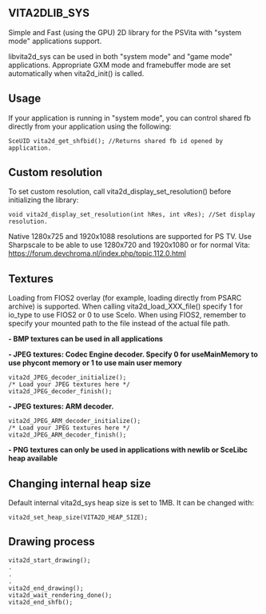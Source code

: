 ## VITA2DLIB_SYS

Simple and Fast (using the GPU) 2D library for the PSVita with "system mode" applications support.

libvita2d_sys can be used in both "system mode" and "game mode" applications.  Appropriate GXM mode and framebuffer mode are set automatically when vita2d_init() is called.

## Usage

If your application is running in "system mode", you can control shared fb directly from your application using the following:
```
SceUID vita2d_get_shfbid(); //Returns shared fb id opened by application.
```

## Custom resolution

To set custom resolution, call vita2d_display_set_resolution() before initializing the library:
```
void vita2d_display_set_resolution(int hRes, int vRes); //Set display resolution.
```

Native 1280x725 and 1920x1088 resolutions are supported for PS TV.
Use Sharpscale to be able to use 1280x720 and 1920x1080 or for normal Vita: https://forum.devchroma.nl/index.php/topic,112.0.html

## Textures

Loading from FIOS2 overlay (for example, loading directly from PSARC archive) is supported. When calling vita2d_load_XXX_file() specify 1 for io_type to use FIOS2 or 0 to use SceIo. When using FIOS2, remember to specify your mounted path to the file instead of the actual file path. 

**- BMP textures can be used in all applications**

**- JPEG textures: Codec Engine decoder. Specify 0 for useMainMemory to use phycont memory or 1 to use main user memory**

```
vita2d_JPEG_decoder_initialize();
/* Load your JPEG textures here */
vita2d_JPEG_decoder_finish();
```

**- JPEG textures: ARM decoder.**

```
vita2d_JPEG_ARM_decoder_initialize();
/* Load your JPEG textures here */
vita2d_JPEG_ARM_decoder_finish();
```

**- PNG textures can only be used in applications with newlib or SceLibc heap available**

## Changing internal heap size

Default internal vita2d_sys heap size is set to 1MB. It can be changed with:
```
vita2d_set_heap_size(VITA2D_HEAP_SIZE);
```

## Drawing process

```
vita2d_start_drawing();
.
.
.
vita2d_end_drawing();
vita2d_wait_rendering_done();
vita2d_end_shfb();
```
